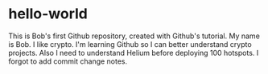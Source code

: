 # hello-world
This is Bob's first Github repository, created with Github's tutorial.
My name is Bob.
I like crypto.
I'm learning Github so I can better understand crypto projects.
Also I need to understand Helium before deploying 100 hotspots.
I forgot to add commit change notes.
